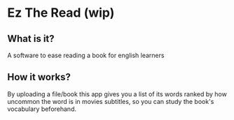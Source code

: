 # Ez The Read (wip)

## What is it?

A software to ease reading a book for english learners

## How it works?

By uploading a file/book this app gives you a list of its words ranked by how uncommon the word is in movies subtitles, so you can study the book's vocabulary beforehand.
